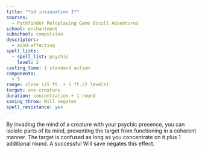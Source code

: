 ```yaml
---
title: "*id insinuation I*"
sources:
  - Pathfinder Roleplaying Game Occult Adventures
school: enchantment
subschool: compulsion
descriptors:
  - mind-affecting
spell_lists:
  - spell_list: psychic
    level: 2
casting_time: 1 standard action
components:
  - S
range: close (25 ft. + 5 ft./2 levels)
target: one creature
duration: concentration + 1 round
saving_throw: Will negates
spell_resistance: yes
---
```


By invading the mind of a creature with your psychic presence, you can isolate parts of its mind, preventing the target from functioning in a coherent manner. The target is confused as long as you concentrate on it plus 1 additional round. A successful Will save negates this effect.

